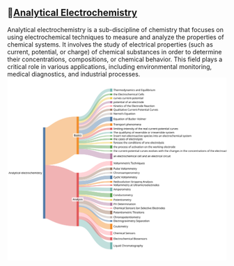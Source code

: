 ## 🔰[Analytical Electrochemistry](https://viadean.notion.site/Analytical-electrochemistry-1531ae7b9a32804c97b4c12ffd1afeb6?pvs=4)
Analytical electrochemistry is a sub-discipline of chemistry that focuses on using electrochemical techniques to measure and analyze the properties of chemical systems. It involves the study of electrical properties (such as current, potential, or charge) of chemical substances in order to determine their concentrations, compositions, or chemical behavior. This field plays a critical role in various applications, including environmental monitoring, medical diagnostics, and industrial processes.
![Analytical Electrochemistry](https://github.com/viadean/CrissCross/blob/main/Analytical%20Electrochemistry/Analytical%20electrochemistry.svg)
